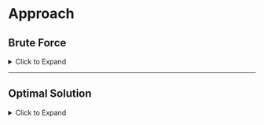 # Approach

## Brute Force
<details>
<summary>Click to Expand</summary>

- Create a temporary array `temp[]` of the same size as the original array.  
  (In Java, elements are initialized to `0` by default.)

- Traverse the original array and copy all **non-zero** elements into `temp[]`, starting from index `0`.

- The remaining positions in `temp[]` will stay as `0`, effectively placing all zeros at the end.

- Finally, copy all elements from `temp[]` back into the original array.

---

### ⏱ Time Complexity:
> **O(n + n)** = **O(2n)** → **O(n)**

### 💾 Space Complexity:
> **O(n)** – Extra array `temp[]` is used.

</details>

---

## Optimal Solution
<details>
<summary>Click to Expand</summary>

- Find the index of the **first zero** in the array and store it in variable `j`.

- From index `j + 1` onward:
  - If a **non-zero** element is found at index `i`, **swap** it with the element at index `j`.
  - Increment `j` to point to the next zero location.

- This ensures all non-zero elements are pushed forward while zeros shift to the end — in-place and efficiently.

---

### ⏱ Time Complexity:
> **O(n)** – One pass to find the first `0`, another to perform swaps.

### 💾 Space Complexity:
> **O(1)** – In-place swaps, no extra space used.

</details>
